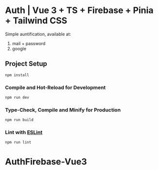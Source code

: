 # Auth | Vue 3 + TS + Firebase + Pinia + Tailwind CSS

Simple auntification, available at:
1. mail + password
2. google

## Project Setup

```sh
npm install
```

### Compile and Hot-Reload for Development

```sh
npm run dev
```

### Type-Check, Compile and Minify for Production

```sh
npm run build
```

### Lint with [ESLint](https://eslint.org/)

```sh
npm run lint
```
# AuthFirebase-Vue3

